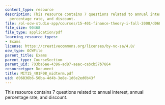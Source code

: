 ```yaml
---
content_type: resource
description: This resource contains 7 questions related to annual interest, annual
  percentage rate, and discount.
file: /ol-ocw-studio-app/courses/15-401-finance-theory-i-fall-2008/d06836b650ba4d4b3e8e1d6e2ed0b43f_MIT15_401F08_midterm.pdf
file_size: 90468
file_type: application/pdf
learning_resource_types:
- Exams
license: https://creativecommons.org/licenses/by-nc-sa/4.0/
ocw_type: OCWFile
parent_title: Exams
parent_type: CourseSection
parent_uid: 703ba6ae-4396-ad87-aeac-cabcb57b7864
resourcetype: Document
title: MIT15_401F08_midterm.pdf
uid: d06836b6-50ba-4d4b-3e8e-1d6e2ed0b43f
---
```

This resource contains 7 questions related to annual interest, annual percentage rate, and discount.